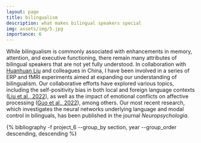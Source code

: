 ```yaml
---
layout: page
title: bilingualism
description: what makes bilingual speakers special
img: assets/img/5.jpg
importance: 6
---
```


While bilingualism is commonly associated with enhancements in memory, attention, and executive functioning, there remain many attributes of bilingual speakers that are not yet fully understood. In collaboration with [Huanhuan Liu](https://www.researchgate.net/profile/Huanhuan-Liu-3) and colleagues in China, I have been involved in a series of ERP and fMRI experiments aimed at expanding our understanding of bilingualism. Our collaborative efforts have explored various topics, including the self-positivity bias in both local and foreign language contexts ([Liu et al., 2022](https://doi.org/10.1111/psyp.14145)), as well as the impact of emotional conflicts on affective processing ([Guo et al., 2022](https://doi.org/10.1007/s11571-022-09790-6)), among others. Our most recent research, which investigates the neural networks underlying language and modal control in bilinguals, has been published in the journal <i>Neuropsychologia</i>.

<div class="publications">

{% bibliography -f project_6 --group_by section, year --group_order descending, descending %}

</div>